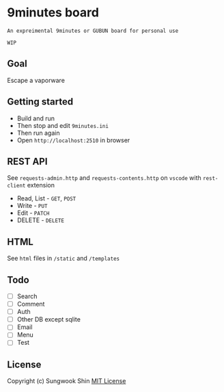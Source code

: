 # 9minutes board

```
An expreimental 9minutes or GUBUN board for personal use

WIP
```

## Goal

Escape a vaporware


## Getting started

* Build and run
* Then stop and edit `9minutes.ini`
* Then run again
* Open `http://localhost:2510` in browser


## REST API

See `requests-admin.http` and `requests-contents.http` on `vscode` with `rest-client` extension

* Read, List - `GET`, `POST`
* Write - `PUT`
* Edit - `PATCH`
* DELETE - `DELETE`


## HTML

See `html` files in `/static` and `/templates`


## Todo
- [ ] Search
- [ ] Comment
- [ ] Auth
- [ ] Other DB except sqlite
- [ ] Email
- [ ] Menu
- [ ] Test

## License
Copyright (c) Sungwook Shin
[MIT License](http://www.opensource.org/licenses/MIT)
